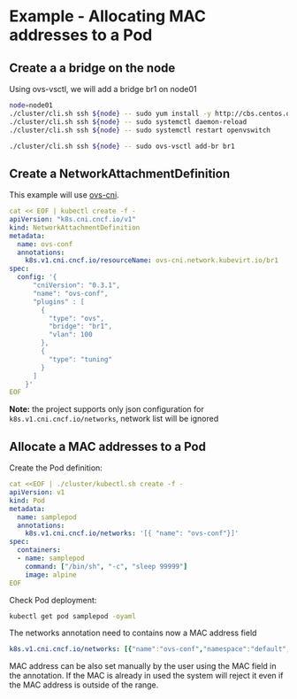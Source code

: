 # Example - Allocating MAC addresses to a Pod

## Create a a bridge on the node

Using ovs-vsctl, we will add a bridge br1 on node01

```bash
node=node01
./cluster/cli.sh ssh ${node} -- sudo yum install -y http://cbs.centos.org/kojifiles/packages/openvswitch/2.9.2/1.el7/x86_64/openvswitch-2.9.2-1.el7.x86_64.rpm http://cbs.centos.org/kojifiles/packages/openvswitch/2.9.2/1.el7/x86_64/openvswitch-devel-2.9.2-1.el7.x86_64.rpm http://cbs.centos.org/kojifiles/packages/dpdk/17.11/3.el7/x86_64/dpdk-17.11-3.el7.x86_64.rpm
./cluster/cli.sh ssh ${node} -- sudo systemctl daemon-reload
./cluster/cli.sh ssh ${node} -- sudo systemctl restart openvswitch

./cluster/cli.sh ssh ${node} -- sudo ovs-vsctl add-br br1
```

## Create a NetworkAttachmentDefinition

This example will use [ovs-cni](https://github.com/kubevirt/ovs-cni/).

```yaml
cat << EOF | kubectl create -f -
apiVersion: "k8s.cni.cncf.io/v1"
kind: NetworkAttachmentDefinition
metadata:
  name: ovs-conf
  annotations:
    k8s.v1.cni.cncf.io/resourceName: ovs-cni.network.kubevirt.io/br1
spec:
  config: '{
      "cniVersion": "0.3.1",
      "name": "ovs-conf",
      "plugins" : [
        {
          "type": "ovs",
          "bridge": "br1",
          "vlan": 100
        },
        {
          "type": "tuning"
        }
      ]
    }'
EOF
```

**Note:** the project supports only json configuration for `k8s.v1.cni.cncf.io/networks`, network list will be ignored

## Allocate a MAC addresses to a Pod

Create the Pod definition:
```yaml
cat <<EOF | ./cluster/kubectl.sh create -f -
apiVersion: v1
kind: Pod
metadata:
  name: samplepod
  annotations:
    k8s.v1.cni.cncf.io/networks: '[{ "name": "ovs-conf"}]'
spec:
  containers:
  - name: samplepod
    command: ["/bin/sh", "-c", "sleep 99999"]
    image: alpine
EOF
```

Check Pod deployment:
```bash
kubectl get pod samplepod -oyaml
```

The networks annotation need to contains now a MAC address field
```yaml
k8s.v1.cni.cncf.io/networks: [{"name":"ovs-conf","namespace":"default","mac":"02:00:00:00:00:02"}]
```

MAC address can be also set manually by the user using the MAC field in the annotation.
If the MAC is already in used the system will reject it even if the MAC address is outside of the range.
